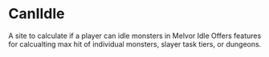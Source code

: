 # CanIIdle
A site to calculate if a player can idle monsters in Melvor Idle
Offers features for calcualting max hit of individual monsters, slayer task tiers, or dungeons.

